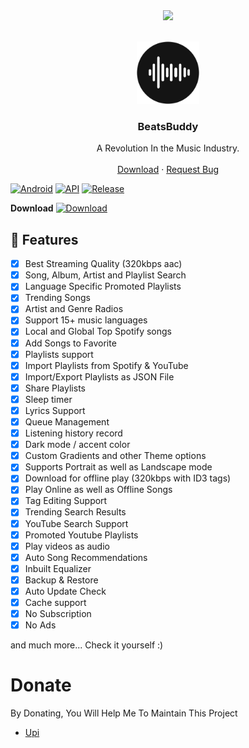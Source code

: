 
<center><img src="https://capsule-render.vercel.app/api?type=waving&color=gradient&height=200&section=header&text=BeatsBuddy&fontSize=80&fontAlignY=35&animation=twinkling&fontColor=gradient" /></center>


<!-- PROJECT LOGO -->
<br />
<p align="center">
  <a href="https://github.com/sahilarun/iSoulZ">
    <img src="ic_launcher.png" alt="Pbot-plus" width="100" height="100">
  </a>
  <h3 align="center">BeatsBuddy</h3>
 <p align="center">
    A Revolution In the Music Industry.
    <br />
    <br />
    <a href="https://github.com/ShubhAgrwal/BeatsBuddy/releases/tag/v0.1.0">Download</a>
    ·
    <a href="https://github.com/ShubhAgrwal/BeatsBuddy/issues">Request Bug</a>
  </p>
</p>
<!-- ABOUT THE PROJECT -->

 [![Android](https://img.shields.io/badge/Platform-Android-green.svg?style=flat-square)](https://www.android.com) [![API](https://img.shields.io/badge/API-27%2B-orange.svg?logo=android&style=flat-square)](https://developer.android.com/studio/releases/platforms) [![Release](https://img.shields.io/github/v/release/ShubhAgrwal/BeatsBuddy?style=flat-square)](https://github.com/ShubhAgrwal/BeatsBuddy/releases)

 **Download**
 [![Download](https://img.shields.io/github/downloads/ShubhAgrwal/BeatsBuddy/total?color=brightgreen&label=Download&style=for-the-badge)](https://github.com/ShubhAgrwal/BeatsBuddy/releases)

## 🌟 Features
- [x] Best Streaming Quality (320kbps aac)
- [x] Song, Album, Artist and Playlist Search
- [x] Language Specific Promoted Playlists
- [x] Trending Songs
- [x] Artist and Genre Radios
- [x] Support 15+ music languages
- [x] Local and Global Top Spotify songs
- [x] Add Songs to Favorite
- [x] Playlists support
- [x] Import Playlists from Spotify & YouTube
- [x] Import/Export Playlists as JSON File
- [x] Share Playlists
- [x] Sleep timer
- [x] Lyrics Support
- [x] Queue Management
- [x] Listening history record
- [x] Dark mode / accent color
- [x] Custom Gradients and other Theme options
- [x] Supports Portrait as well as Landscape mode
- [x] Download for offline play (320kbps with ID3 tags)
- [x] Play Online as well as Offline Songs
- [x] Tag Editing Support
- [x] Trending Search Results
- [x] YouTube Search Support
- [x] Promoted Youtube Playlists
- [x] Play videos as audio
- [x] Auto Song Recommendations
- [x] Inbuilt Equalizer
- [x] Backup & Restore
- [x] Auto Update Check
- [x] Cache support
- [x] No Subscription
- [x] No Ads

and much more...
Check it yourself :)

# Donate

 By Donating, You Will Help Me To Maintain This Project 

- [Upi](https://www.paypal.com/paypalme/ShubhAgarwal02)


[version-shield]: https://img.shields.io/github/package-json/v/ShubhAgrwal/BeatsBuddy?style=for-the-badge
[version-url]: https://github.com/sahilarun/iSoulZ
[contributors-shield]: https://img.shields.io/github/contributors/ShubhAgrwal/BeatsBuddy.svg?style=for-the-badge
[contributors-url]: https://github.com/ShubhAgrwal/BeatsBuddy/graphs/contributors
[forks-shield]: https://img.shields.io/github/forks/ShubhAgrwal/BeatsBuddy.svg?style=for-the-badge
[forks-url]: https://github.com/ShubhAgrwal/BeatsBuddy/network/members
[stars-shield]: https://img.shields.io/github/stars/ShubhAgrwal/BeatsBuddy.svg?style=for-the-badge
[stars-url]: https://github.com/ShubhAgrwal/BeatsBuddy/stargazers
[issues-shield]: https://img.shields.io/github/issues/ShubhAgrwal/BeatsBuddy.svg?style=for-the-badge
[issues-url]: https://github.com/ShubhAgrwal/BeatsBuddy/issues
[license-shield]: https://img.shields.io/github/license/ShubhAgrwal/BeatsBuddy.svg?style=for-the-badge
[license-url]: https://github.com/ShubhAgrwal/BeatsBuddy/blob/master/LICENSE
